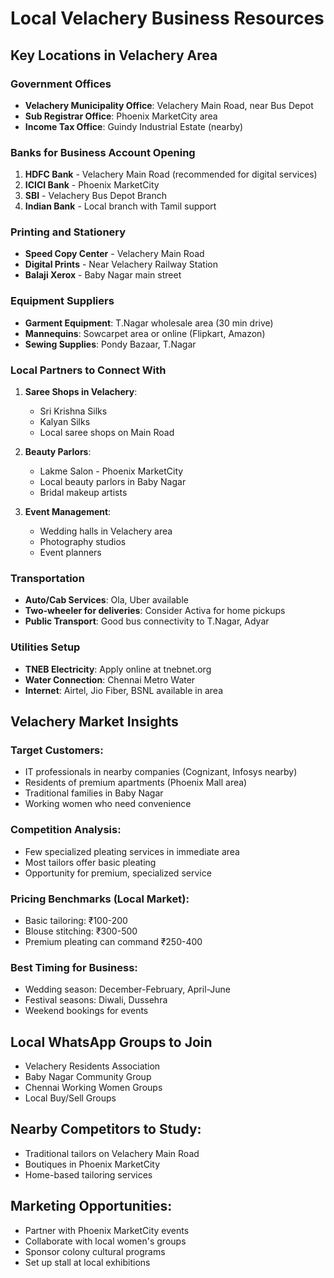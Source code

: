# Local Velachery Business Resources

## Key Locations in Velachery Area

### Government Offices
- **Velachery Municipality Office**: Velachery Main Road, near Bus Depot
- **Sub Registrar Office**: Phoenix MarketCity area
- **Income Tax Office**: Guindy Industrial Estate (nearby)

### Banks for Business Account Opening
1. **HDFC Bank** - Velachery Main Road (recommended for digital services)
2. **ICICI Bank** - Phoenix MarketCity
3. **SBI** - Velachery Bus Depot Branch
4. **Indian Bank** - Local branch with Tamil support

### Printing and Stationery
- **Speed Copy Center** - Velachery Main Road
- **Digital Prints** - Near Velachery Railway Station
- **Balaji Xerox** - Baby Nagar main street

### Equipment Suppliers
- **Garment Equipment**: T.Nagar wholesale area (30 min drive)
- **Mannequins**: Sowcarpet area or online (Flipkart, Amazon)
- **Sewing Supplies**: Pondy Bazaar, T.Nagar

### Local Partners to Connect With
1. **Saree Shops in Velachery**:
   - Sri Krishna Silks
   - Kalyan Silks
   - Local saree shops on Main Road

2. **Beauty Parlors**:
   - Lakme Salon - Phoenix MarketCity  
   - Local beauty parlors in Baby Nagar
   - Bridal makeup artists

3. **Event Management**:
   - Wedding halls in Velachery area
   - Photography studios
   - Event planners

### Transportation
- **Auto/Cab Services**: Ola, Uber available
- **Two-wheeler for deliveries**: Consider Activa for home pickups
- **Public Transport**: Good bus connectivity to T.Nagar, Adyar

### Utilities Setup
- **TNEB Electricity**: Apply online at tnebnet.org
- **Water Connection**: Chennai Metro Water
- **Internet**: Airtel, Jio Fiber, BSNL available in area

## Velachery Market Insights

### Target Customers:
- IT professionals in nearby companies (Cognizant, Infosys nearby)
- Residents of premium apartments (Phoenix Mall area)
- Traditional families in Baby Nagar
- Working women who need convenience

### Competition Analysis:
- Few specialized pleating services in immediate area
- Most tailors offer basic pleating
- Opportunity for premium, specialized service

### Pricing Benchmarks (Local Market):
- Basic tailoring: ₹100-200
- Blouse stitching: ₹300-500  
- Premium pleating can command ₹250-400

### Best Timing for Business:
- Wedding season: December-February, April-June
- Festival seasons: Diwali, Dussehra
- Weekend bookings for events

## Local WhatsApp Groups to Join
- Velachery Residents Association
- Baby Nagar Community Group
- Chennai Working Women Groups
- Local Buy/Sell Groups

## Nearby Competitors to Study:
- Traditional tailors on Velachery Main Road
- Boutiques in Phoenix MarketCity
- Home-based tailoring services

## Marketing Opportunities:
- Partner with Phoenix MarketCity events
- Collaborate with local women's groups
- Sponsor colony cultural programs
- Set up stall at local exhibitions